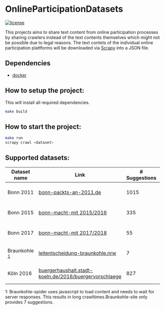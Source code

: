 # OnlineParticipationDatasets
[![license](https://img.shields.io/github/license/mashape/apistatus.svg?maxAge=2592000)](https://github.com/Liebeck/OnlineParticipationDatasets/blob/master/LICENSE)

This projects aims to share text content from online participation processes by sharing crawlers instead of the text contents themselves which might not be possible due to legal reasons. The text contets of the individual online participation plattforms will be downloaded via [Scrapy](https://scrapy.org/) into a JSON file.

## Dependencies
* [docker](https://www.docker.com/)

## How to setup the project:
This will install all required dependencies.
``` bash
make build
```

## How to start the project:
``` bash
make run
scrapy crawl <dataset>
```

## Supported datasets:


| Dataset name | Link | # Suggestions | # Comments | # Total | Crawl time | Command|
|---|---|---|---|---|---|---|
| Bonn 2011    | [bonn-packts-an-2011.de](http://bonn-packts-an-2011.de/www.bonn-packts-an.de/dito/forumc0d2.html)                                     | 1015 | 8903 | 9918 | 50 seconds | scrapy crawl bonn2011 |
| Bonn 2015 |[bonn-macht-mit 2015/2016](https://www.bonn-macht-mit.de/dialog/bürgerbeteiligung-am-haushalt-20152016/bhh/online-diskussion) | 335 | 2,937 | 3271 | 27 seconds | scrapy crawl bonn2015 |
| Bonn 2017 |[bonn-macht-mit 2017/2018](https://www.bonn-macht-mit.de/node/871) | 55 | 109 | 164 | 5 seconds | scrapy crawl bonn2017 |
| Braunkohle <sup>[1](#myfootnote1)</sup>| [leitentscheidung-braunkohle.nrw](https://www.leitentscheidung-braunkohle.nrw/perspektiven/de/home/beteiligen/draftbill/47589/chap/5#chapter) | 7 | 1296 | 1296 | 32 minutes | scrapy crawl braunkohle|
| Köln 2016 | [buergerhaushalt.stadt-koeln.de/2016/buergervorschlaege](https://buergerhaushalt.stadt-koeln.de/2016/buergervorschlaege?&sort_bef_combine=php+ASC) | 827 | 1314 | 2,141 | 9 minutes | scrapy crawl koeln2016|

<a name="myfootnote1">1</a>: Braunkohle-spider uses javascript to load content and needs to wait for server responses. This results in long crawltimes.Braunkohle-site only provides 7 suggestions.